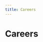 ```yaml
---
title: Careers
---
```

<head>
<link rel="stylesheet" type="text/css" media="all" href="https://assets.rippling-ats.com/stylesheets/embed.css" />
<script type="text/javascript">
		var ht_settings = ( ht_settings || new Object() );
		ht_settings.site_url = "risczero";
		// set this to true if you want jobs to open in a new window
		ht_settings.open_jobs_in_new_tab = false;
</script>

<script src="https://assets.rippling-ats.com/javascripts/embed.js" type="text/javascript"></script>
</head>

# Careers

<div id="hiringthing-jobs"></div>